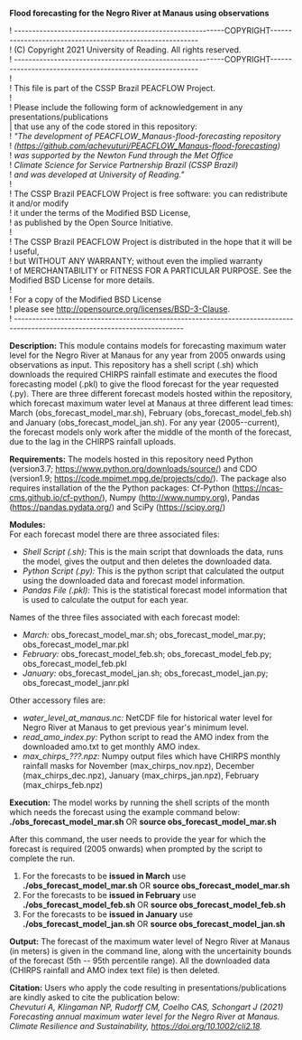 **Flood forecasting for the Negro River at Manaus using observations**

! ----------------------------------------------------------COPYRIGHT----------------------------------------------------------\
! (C) Copyright 2021 University of Reading. All rights reserved.\
! ----------------------------------------------------------COPYRIGHT----------------------------------------------------------\
!\
! This file is part of the CSSP Brazil PEACFLOW Project. \
!\
! Please include the following form of acknowledgement in any presentations/publications\
| that use any of the code stored in this repository:\
! *"The development of PEACFLOW_Manaus-flood-forecasting repository*\
! *(https://github.com/achevuturi/PEACFLOW_Manaus-flood-forecasting)* \
! *was supported by the Newton Fund through the Met Office*\
! *Climate Science for Service Partnership Brazil (CSSP Brazil)*\
! *and was developed at University of Reading."*\
!\
! The CSSP Brazil PEACFLOW Project is free software: you can redistribute it and/or modify\
! it under the terms of the Modified BSD License,\
! as published by the Open Source Initiative.\
!\
! The CSSP Brazil PEACFLOW Project is distributed in the hope that it will be ! useful,\
! but WITHOUT ANY WARRANTY; without even the implied warranty\
! of MERCHANTABILITY or FITNESS FOR A PARTICULAR PURPOSE. See the Modified BSD License for more details.\
!\
! For a copy of the Modified BSD License \
! please see <http://opensource.org/licenses/BSD-3-Clause>.\
! -----------------------------------------------------------------------------------------------------------------------------

**Description:**
This module contains models for forecasting maximum water level for the Negro River at Manaus for any year from 2005 onwards using observations as input. This repository has a shell script (.sh) which downloads the required CHIRPS rainfall estimate and executes the flood forecasting model (.pkl) to give the flood forecast for the year requested (.py). There are three different forecast models hosted within the repository, which forecast maximum water level at Manaus at three different lead times: March (obs_forecast_model_mar.sh), February (obs_forecast_model_feb.sh) and January (obs_forecast_model_jan.sh). For any year (2005--current), the forecast models only work after the middle of the month of the forecast, due to the lag in the CHIRPS rainfall uploads.

**Requirements:**
The models hosted in this repository need Python (version3.7; https://www.python.org/downloads/source/) and CDO (version1.9; https://code.mpimet.mpg.de/projects/cdo/). The package also requires installation of the the Python packages: Cf-Python (https://ncas-cms.github.io/cf-python/), Numpy (http://www.numpy.org), Pandas (https://pandas.pydata.org/) and SciPy (https://scipy.org/)

**Modules:** \
For each forecast model there are three associated files:
- *Shell Script (.sh):* This is the main script that downloads the data, runs the model, gives the output and then deletes the downloaded data.
- *Python Script (.py):* This is the python script that calculated the output using the downloaded data and forecast model information. 
- *Pandas File (.pkl):* This is the statistical forecast model information that is used to calculate the output for each year. 

Names of the three files associated with each forecast model:
- *March:* obs_forecast_model_mar.sh; obs_forecast_model_mar.py; obs_forecast_model_mar.pkl
- *February:* obs_forecast_model_feb.sh; obs_forecast_model_feb.py; obs_forecast_model_feb.pkl
- *January:* obs_forecast_model_jan.sh; obs_forecast_model_jan.py; obs_forecast_model_janr.pkl

Other accessory files are:
- *water_level_at_manaus.nc:* NetCDF file for historical water level for Negro River at Manaus to get previous year's minimum level.
- *read_amo_index.py:* Python script to read the AMO index from the downloaded amo.txt to get monthly AMO index. 
- *max_chirps_???.npz:* Numpy output files which have CHIRPS monthly rainfall masks for November (max_chirps_nov.npz), December (max_chirps_dec.npz), January (max_chirps_jan.npz), February (max_chirps_feb.npz)

**Execution:**
The model works by running the shell scripts of the month which needs the forecast using the example command below: 
**./obs_forecast_model_mar.sh** OR **source obs_forecast_model_mar.sh**

After this command, the user needs to provide the year for which the forecast is required (2005 onwards) when prompted by the script to complete the run. 
1. For the forecasts to be **issued in March** use **./obs_forecast_model_mar.sh** OR **source obs_forecast_model_mar.sh** 
2. For the forecasts to be **issued in February** use **./obs_forecast_model_feb.sh** OR **source obs_forecast_model_feb.sh** 
3. For the forecasts to be **issued in January** use **./obs_forecast_model_jan.sh** OR **source obs_forecast_model_jan.sh** 

**Output:**
The forecast of the maximum water level of Negro River at Manaus (in meters) is given in the command line, along with the uncertainity bounds of the forecast (5th -- 95th percentile range). All the downloaded data (CHIRPS rainfall and AMO index text file) is then deleted.

**Citation:**
Users who apply the code resulting in presentations/publications are kindly asked to cite the publication below:\
*Chevuturi A, Klingaman NP, Rudorff CM, Coelho CAS, Schongart J (2021) Forecasting annual maximum water level for the Negro River at Manaus. Climate Resilience and Sustainability, https://doi.org/10.1002/cli2.18.*
